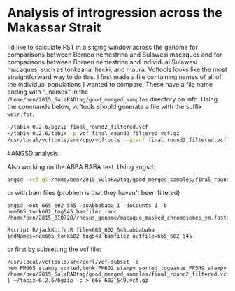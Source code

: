 # Analysis of introgression across the Makassar Strait

I'd like to calculate FST in a sliging window across the genome for comparisons between Borneo nemestrina and Sulawesi macaques and for comparisons between Borneo nemestrina and individual Sulawesi macaques, such as tonkeana, hecki, and maura.  Vcftools looks like the most straightforward way to do this.  I first made a file containing names of all of the individual populations I wanted to compare.  These have a file name ending with "_names" in the `/home/ben/2015_SulaRADtag/good_merged_samples` directory on info.  Using the commands below, vcftools should generate a file with the suffix `weir.fst`.


```bash
~/tabix-0.2.6/bgzip final_round2_filtered.vcf
~/tabix-0.2.6/tabix -p vcf final_round2_filtered.vcf.gz
/usr/local/vcftools/src/cpp/vcftools --gzvcf final_round2_filtered.vcf.gz --weir-fst-pop borneo_names --weir-fst-pop tonkeana_names --fst-window-size 100000 --fst-window-step 100000
```


#ANGSD analysis

Also working on the ABBA BABA test.  Using angsd:

```bash
angsd -vcf-gl /home/ben/2015_SulaRADtag/good_merged_samples/final_round2_filtered.vcf.gz -fai /home/ben/2015_BIO720/rhesus_genome/macaque_masked_chromosomes_ym.fasta.fai -nind 40 -doAbbababa -anc /home/ben/2015_BIO720/rhesus_genome/macaque_masked_chromosomes_ym.fasta
```
or with bam files (problem is that they haven't been filtered)
```
angsd -out 665_602_545 -doAbbababa 1 -doCounts 1 -b nem665_tonk602_tog545_bamfilez -anc /home/ben/2015_BIO720/rhesus_genome/macaque_masked_chromosomes_ym.fasta
```
```
Rscript R/jackKnife.R file=665_602_545.abbababa indNames=nem665_tonk602_tog549_bamfilez outfile=665_602_545
```

or first by subsetting the vcf file:

```
/usr/local/vcftools/src/perl/vcf-subset -c nem_PM665_stampy_sorted,tonk_PM602_stampy_sorted,togeanus_PF549_stampy_sorted /home/ben/2015_SulaRADtag/good_merged_samples/final_round2_filtered.vcf.gz | ~/tabix-0.2.6/bgzip -c > 665_602_549.vcf.gz
```
